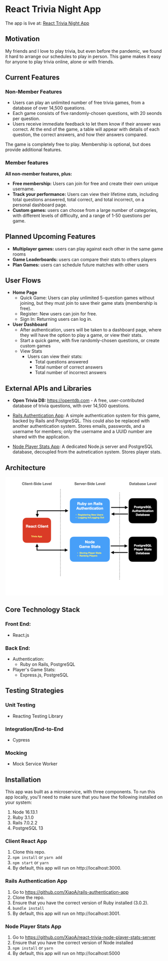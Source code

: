 # React Trivia Night App

The app is live at: [React Trivia Night App](https://aeb-react-trivia-app.netlify.app/ "React Trivia Night App")

## Motivation
My friends and I love to play trivia, but even before the pandemic, we found it hard to arrange our schedules to play in person. This game makes it easy for anyone to play trivia online, alone or with friends.

## Current Features

### Non-Member Features
- Users can play an unlimited number of free trivia games, from a database of over 14,500 queations.
- Each game consists of five randomly-chosen questions, with 20 seonds per question.
- Users receive immediate feedback to let them know if their answer was correct. At the end of the game, a table will appear with details of each question, the correct answers, and how their answers compared.

The game is completely free to play. Membership is optional, but does provide additional features.

### Member features
**All non-member features, plus:**

- **Free membership:** Users can join for free and create their own unique username.
- **Track your performance:** Users can view their lifetime stats, including total questions answered, total correct, and total incorrect, on a personal dashboard page.
- **Custom games:** users can choose from a large number of categories, with different levels of difficulty, and a range of 1-50 questions per game.

## Planned Upcoming Features
- **Multiplayer games:** users can play against each other in the same game rooms
- **Game Leaderboards:** users can compare their stats to others players
- **Plan Games:** users can schedule future matches with other users

## User Flows
- **Home Page**
  - Quick Game: Users can play unlimited 5-question games without joining, but they must join to save their game stats (membership is free).
  - Register: New users can join for free.
  - Sign In: Returning users can log in.
- **User Dashboard**
  -  After authentication, users will be taken to a dashboard page, where they will have the option to play a game, or view their stats. 
    - Start a quick game, with five randomly-chosen questions, or create custom games
    - View Stats
      - Users can view their stats:
        - Total questions answered
        - Total number of correct answers
        - Total number of incorrect answers

## External APIs and Libraries
- **Open Trivia DB:** https://opentdb.com - A free, user-contributed database of trivia questions, with over 14,500 questions.

- [Rails Authentication App](https://github.com/XiaoA/rails-authentication-app): A simple authentication system for this game, backed by Rails and PostgreSQL. This could also be replaced with another authentication system. Stores emails, passwords, and a username for members; only the username and a UUID number are shared with the application.
- [Node Player Stats App](https://github.com/XiaoA/react-trivia-node-player-stats-server): A dedicated Node.js server and PostgreSQL database, decoupled from the autnetication system. Stores player stats.

## Architecture
![React Trivia Night App Achitecture](react-trivia-night-app-architecture.png "React Trivia Night App Architecture")
## Core Technology Stack
### **Front End:** 
- React.js

### **Back End:** 
- Authentication:
  - Ruby on Rails, PostgreSQL
- Player's Game Stats:
  - Express.js, PostgreSQL

## Testing Strategies
### Unit Testing
- Reacting Testing Library

### Integration/End-to-End
- Cypress

### Mocking
- Mock Service Worker

## Installation
This app was built as a microservice, with three components. To run this app locally, you'll need to make sure that you have the following installed on your system:

1. Node 16.13.1
2. Ruby 3.1.0
3. Rails 7.0.2.2
4. PostgreSQL 13

### Client React App
1. Clone this repo.
2. `npm install` or `yarn add`
3. `npm start` or `yarn`
4. By default, this app will run on http://localhost:3000.

### Rails Authentication App
1. Go to https://github.com/XiaoA/rails-authentication-app 
2. Clone the repo.
3. Ensure that you have the correct version of Ruby installed (3.0.2).
4. `bundle install`
5. By default, this app will run on http://localhost:3001.

### Node Player Stats App
1. Go to https://github.com/XiaoA/react-trivia-node-player-stats-server
2. Ensure that you have the correct version of Node installed
3. `npm install` or `yarn`
4. By default, this app will run on http://localhost:5000



